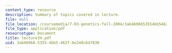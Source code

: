 ```yaml
---
content_type: resource
description: Summary of topics covered in lecture.
file: null
file_location: /coursemedia/7-03-genetics-fall-2004/3ab4696653554bb5462f6e240c647030_lecture34.pdf
file_type: application/pdf
resourcetype: Document
title: lecture34.pdf
uid: 3ab46966-5355-4bb5-462f-6e240c647030
---
```

